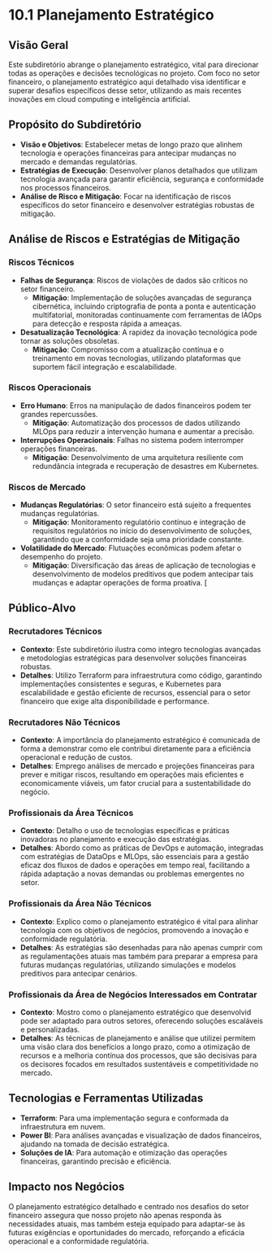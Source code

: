 # 10.1 Planejamento Estratégico

## Visão Geral

Este subdiretório abrange o planejamento estratégico, vital para direcionar todas as operações e decisões tecnológicas no projeto. Com foco no setor financeiro, o planejamento estratégico aqui detalhado visa identificar e superar desafios específicos desse setor, utilizando as mais recentes inovações em cloud computing e inteligência artificial.

## Propósito do Subdiretório

  - **Visão e Objetivos**: Estabelecer metas de longo prazo que alinhem tecnologia e operações financeiras para antecipar mudanças no mercado e demandas regulatórias.
  - **Estratégias de Execução**: Desenvolver planos detalhados que utilizam tecnologia avançada para garantir eficiência, segurança e conformidade nos processos financeiros.
  - **Análise de Risco e Mitigação**: Focar na identificação de riscos específicos do setor financeiro e desenvolver estratégias robustas de mitigação.

## Análise de Riscos e Estratégias de Mitigação

### Riscos Técnicos
  - **Falhas de Segurança**: Riscos de violações de dados são críticos no setor financeiro.
    - **Mitigação**: Implementação de soluções avançadas de segurança cibernética, incluindo criptografia de ponta a ponta e autenticação multifatorial, monitoradas continuamente com ferramentas de IAOps para detecção e resposta rápida a ameaças.
  - **Desatualização Tecnológica**: A rapidez da inovação tecnológica pode tornar as soluções obsoletas.
    - **Mitigação**: Compromisso com a atualização contínua e o treinamento em novas tecnologias, utilizando plataformas que suportem fácil integração e escalabilidade.

### Riscos Operacionais
  - **Erro Humano**: Erros na manipulação de dados financeiros podem ter grandes repercussões.
    - **Mitigação**: Automatização dos processos de dados utilizando MLOps para reduzir a intervenção humana e aumentar a precisão.
  - **Interrupções Operacionais**: Falhas no sistema podem interromper operações financeiras.
    - **Mitigação**: Desenvolvimento de uma arquitetura resiliente com redundância integrada e recuperação de desastres em Kubernetes.

### Riscos de Mercado
  - **Mudanças Regulatórias**: O setor financeiro está sujeito a frequentes mudanças regulatórias.
    - **Mitigação**: Monitoramento regulatório contínuo e integração de requisitos regulatórios no início do desenvolvimento de soluções, garantindo que a conformidade seja uma prioridade constante.
  - **Volatilidade do Mercado**: Flutuações econômicas podem afetar o desempenho do projeto.
    - **Mitigação**: Diversificação das áreas de aplicação de tecnologias e desenvolvimento de modelos preditivos que podem antecipar tais mudanças e adaptar operações de forma proativa.
[
## Público-Alvo

  ### Recrutadores Técnicos
  - **Contexto**: Este subdiretório ilustra como integro tecnologias avançadas e metodologias estratégicas para desenvolver soluções financeiras robustas.
  - **Detalhes**: Utilizo Terraform para infraestrutura como código, garantindo implementações consistentes e seguras, e Kubernetes para escalabilidade e gestão eficiente de recursos, essencial para o setor financeiro que exige alta disponibilidade e performance.

  ### Recrutadores Não Técnicos
  - **Contexto**: A importância do planejamento estratégico é comunicada de forma a demonstrar como ele contribui diretamente para a eficiência operacional e redução de custos.
  - **Detalhes**: Emprego análises de mercado e projeções financeiras para prever e mitigar riscos, resultando em operações mais eficientes e economicamente viáveis, um fator crucial para a sustentabilidade do negócio.

  ### Profissionais da Área Técnicos
  - **Contexto**: Detalho o uso de tecnologias específicas e práticas inovadoras no planejamento e execução das estratégias.
  - **Detalhes**: Abordo como as práticas de DevOps e automação, integradas com estratégias de DataOps e MLOps, são essenciais para a gestão eficaz dos fluxos de dados e operações em tempo real, facilitando a rápida adaptação a novas demandas ou problemas emergentes no setor.

  ### Profissionais da Área Não Técnicos
  - **Contexto**: Explico como o planejamento estratégico é vital para alinhar tecnologia com os objetivos de negócios, promovendo a inovação e conformidade regulatória.
  - **Detalhes**: As estratégias são desenhadas para não apenas cumprir com as regulamentações atuais mas também para preparar a empresa para futuras mudanças regulatórias, utilizando simulações e modelos preditivos para antecipar cenários.

  ### Profissionais da Área de Negócios Interessados em Contratar
  - **Contexto**: Mostro como o planejamento estratégico que desenvolvid pode ser adaptado para outros setores, oferecendo soluções escaláveis e personalizadas.
  - **Detalhes**: As técnicas de planejamento e análise que utilizei permitem uma visão clara dos benefícios a longo prazo, como a otimização de recursos e a melhoria contínua dos processos, que são decisivas para os decisores focados em resultados sustentáveis e competitividade no mercado.


## Tecnologias e Ferramentas Utilizadas

  - **Terraform**: Para uma implementação segura e conformada da infraestrutura em nuvem.
  - **Power BI**: Para análises avançadas e visualização de dados financeiros, ajudando na tomada de decisão estratégica.
  - **Soluções de IA**: Para automação e otimização das operações financeiras, garantindo precisão e eficiência.

## Impacto nos Negócios

  O planejamento estratégico detalhado e centrado nos desafios do setor financeiro assegura que nosso projeto não apenas responda às necessidades atuais, mas também esteja equipado para adaptar-se às futuras exigências e oportunidades do mercado, reforçando a eficácia operacional e a conformidade regulatória.
